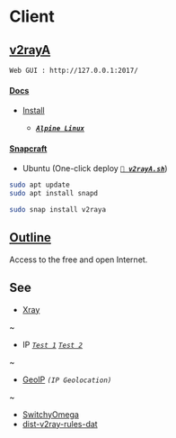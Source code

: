 
# Client


## [v2rayA](https://v2raya.org/)

`Web GUI : http://127.0.0.1:2017/`

#### [Docs](https://v2raya.org/docs/)

- [Install](https://v2raya.org/docs/prologue/installation/)

  - [***`Alpine Linux`***](https://v2raya.org/docs/prologue/installation/alpine/)

#### [Snapcraft](https://snapcraft.io/v2raya)

- Ubuntu (One-click deploy [***`🚀 v2rayA.sh`***](v2rayA.sh))

```sh
sudo apt update
sudo apt install snapd

sudo snap install v2raya
```


## [Outline](https://getoutline.org/zh-CN/)

Access to the free and open Internet.


## See

- [Xray](https://github.com/XTLS/Xray-core#gui-clients)

~

- IP [*`Test 1`*](http://ip111.cn) [*`Test 2`*](http://ip125.com/)

~

- [GeoIP](https://www.maxmind.com/) *`(IP Geolocation)`*

~

- [SwitchyOmega](https://github.com/FelisCatus/SwitchyOmega)
- [dist-v2ray-rules-dat](https://github.com/v2rayA/dist-v2ray-rules-dat)
